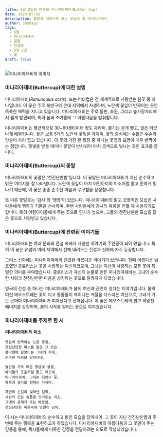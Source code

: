 ```yaml
---
title: 5월 2일의 탄생화 미나리아재비(Butter Cup)
date: 2024-05-02
description: 꽃말과 이야기로 보는 오늘의 꽃 미나리아재비
author: 365days
tags:
  - 5월
  - 미나리아재비
  - 꽃말
  - 탄생화
  - 5월 2일
  - 꽃
draft: false
---
```



![미나리아재비의 이미지](https://cdn.pixabay.com/photo/2023/07/02/07/20/buttercup-8101494_640.jpg#center)


### 미나리아재비(Buttercup)에 대한 설명

미나리아재비(*Ranunculus acris*), 또는 버터컵은 전 세계적으로 사랑받는 봄꽃 중 하나입니다. 이 꽃은 주로 북반구의 온대 지역에서 자생하며, 노란색 꽃잎이 반짝이는 듯한 독특한 매력을 지니고 있습니다. 미나리아재비는 주로 들판, 초원, 그리고 숲가장자리에서 쉽게 발견되며, 특히 봄과 초여름에 그 아름다움을 발휘합니다.

미나리아재비는 평균적으로 30~60센티미터 정도 자라며, 줄기는 곧게 뻗고, 잎은 어긋나게 배열됩니다. 꽃은 보통 5개의 노란색 꽃잎을 가지며, 꽃의 중심에는 수많은 수술과 암술이 자리 잡고 있습니다. 이 꽃의 가장 큰 특징 중 하나는 꽃잎의 표면이 매우 반짝이는 점입니다. 햇빛을 받을 때마다 꽃잎이 반사되어 마치 금색으로 빛나는 듯한 효과를 줍니다.

### 미나리아재비(Buttercup)의 꽃말

미나리아재비의 꽃말은 '천진난만함'입니다. 이 꽃말은 미나리아재비가 지닌 순수하고 밝은 이미지를 잘 나타냅니다. 노란색 꽃잎이 마치 어린아이의 미소처럼 맑고 환하게 빛나기 때문에, 이 꽃은 종종 순수한 마음과 무구함을 상징합니다.

또 다른 꽃말로는 '감사'와 '행복'이 있습니다. 미나리아재비의 밝고 긍정적인 모습은 사람들에게 행복과 기쁨을 선사하며, 주변 사람들에게 감사의 마음을 전할 때 사용되기도 합니다. 특히 어린아이들에게 주는 꽃으로 인기가 높으며, 그들의 천진난만한 모습을 닮은 꽃으로 사랑받고 있습니다.

### 미나리아재비(Buttercup)에 관련된 이야기들

미나리아재비는 여러 문화와 전설 속에서 다양한 이야기의 주인공이 되어 왔습니다. 특히 이 꽃은 유럽의 여러 지역에서 전해 내려오는 전설과 신화에 자주 등장합니다.

그리스 신화에는 미나리아재비와 관련된 아름다운 이야기가 있습니다. 한때 아름다운 님프였던 클로리스는 꽃을 사랑하는 여신이었으며, 그녀는 자신이 사랑하는 모든 꽃에 특별한 의미를 부여했습니다. 클로리스가 자신의 눈물로 만든 미나리아재비는 그녀의 순수한 사랑과 천진난만한 마음을 상징하는 꽃으로 알려지게 되었습니다.

영국의 전설 중 하나는 미나리아재비가 봄의 여신과 관련이 있다는 이야기입니다. 봄의 여신 에오스트레는 꽃이 피고 동물들이 깨어나는 계절을 다스리는 여신으로, 그녀가 가는 곳마다 미나리아재비가 피어났다고 전해집니다. 이 꽃은 에오스트레의 밝고 희망찬 에너지를 상징하며, 봄의 시작을 알리는 꽃으로 여겨졌습니다.

### 미나리아재비를 주제로 한 시

**미나리아재비의 미소**

```
햇살에 반짝이는 노란 꽃잎,  
천진난만한 미소를 닮은 그 모습.  
봄바람에 살랑이는 그대의 자태,  
순수한 마음을 담아내네.

들판을 가득 메운 황금빛 물결,  
아이들의 웃음처럼 맑고 깨끗해.  
미나리아재비, 그대는 희망의 꽃,  
행복과 감사를 전하는 사자여.

자연의 손길이 빚어낸 걸작,  
세상의 모든 슬픔을 씻어주는 미소.  
그대의 존재가 주는 따뜻함,  
천진난만한 마음속에 영원히 남아.
```

이 시는 미나리아재비의 순수하고 밝은 모습을 담아내어, 그 꽃이 지닌 천진난만함과 주변에 주는 행복을 표현하고자 하였습니다. 미나리아재비의 아름다움과 그 꽃말이 주는 감동을 통해, 독자들에게 따뜻한 감정을 전달하려는 의도로 작성되었습니다.